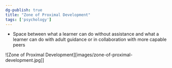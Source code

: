 ```yaml
---
dg-publish: true
title: "Zone of Proximal Development"
tags: ['psychology']
---
```


- Space between what a learner can do without assistance and what a learner can do with adult guidance or in collaboration with more capable peers 



![Zone of Proximal Development][images/zone-of-proximal-development.jpg]]
